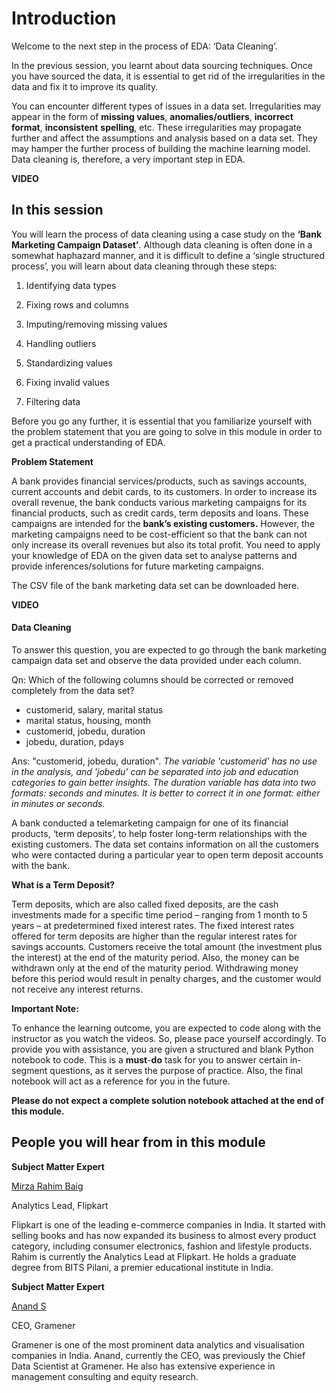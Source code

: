 ﻿# Introduction

Welcome to the next step in the process of EDA: ‘Data Cleaning’.

In the previous session, you learnt about data sourcing techniques. Once you have sourced the data, it is essential to get rid of the irregularities in the data and fix it to improve its quality.

You can encounter different types of issues in a data set. Irregularities may appear in the form of  **missing values**,  **anomalies/outliers**,  **incorrect format**,  **inconsistent**  **spelling**, etc. These irregularities may propagate further and affect the assumptions and analysis based on a data set. They may hamper the further process of building the machine learning model. Data cleaning is, therefore, a very important step in EDA.

**VIDEO**

## In this session

You will learn the process of data cleaning using a case study on the **‘Bank Marketing Campaign Dataset’**. Although data cleaning is often done in a somewhat haphazard manner, and it is difficult to define a ‘single structured process’, you will learn about data cleaning through these steps:

1. Identifying data types

2. Fixing rows and columns

3. Imputing/removing missing values

4. Handling outliers

5. Standardizing values

6. Fixing invalid values

7. Filtering data

Before you go any further, it is essential that you familiarize yourself with the problem statement that you are going to solve in this module in order to get a practical understanding of EDA.

**Problem Statement**

A bank provides financial services/products, such as savings accounts, current accounts and debit cards, to its customers. In order to increase its overall revenue, the bank conducts various marketing campaigns for its financial products, such as credit cards, term deposits and loans. These campaigns are intended for the  **bank’s existing customers.**  However, the marketing campaigns need to be cost-efficient so that the bank can not only increase its overall revenues but also its total profit. You need to apply your knowledge of EDA on the given data set to analyse patterns and provide inferences/solutions for future marketing campaigns.

The CSV file of the bank marketing data set can be downloaded here.

**VIDEO**

#### Data Cleaning

To answer this question, you are expected to go through the bank marketing campaign data set and observe the data provided under each column.  

Qn: Which of the following columns should be corrected or removed completely from the data set?  

- customerid, salary, marital status
- marital status, housing, month
- customerid, jobedu, duration
- jobedu, duration, pdays  

Ans: "customerid, jobedu, duration". _The variable 'customerid' has no use in the analysis, and 'jobedu' can be separated into job and education categories to gain better insights. The duration variable has data into two formats: seconds and minutes. It is better to correct it in one format: either in minutes or seconds._

A bank conducted a telemarketing campaign for one of its financial products, ‘term deposits’, to help foster long-term relationships with the existing customers. The data set contains information on all the customers who were contacted during a particular year to open term deposit accounts with the bank.

**What is a Term Deposit?**

Term deposits, which are also called fixed deposits, are the cash investments made for a specific time period – ranging from 1 month to 5 years – at predetermined fixed interest rates. The fixed interest rates offered for term deposits are higher than the regular interest rates for savings accounts. Customers receive the total amount (the investment plus the interest) at the end of the maturity period. Also, the money can be withdrawn only at the end of the maturity period. Withdrawing money before this period would result in penalty charges, and the customer would not receive any interest returns.

**Important Note:**

To enhance the learning outcome, you are expected to code along with the instructor as you watch the videos. So, please pace yourself accordingly. To provide you with assistance, you are given a structured and blank Python notebook to code. This is a  **must**-**do** task for you to answer certain in-segment questions, as it serves the purpose of practice. Also, the final notebook will act as a reference for you in the future.

**Please do not expect a complete solution notebook attached at the end of this module.**

## People you will hear from in this module

**Subject Matter Expert**

[Mirza Rahim Baig](https://www.linkedin.com/in/rahim-baig)

Analytics Lead, Flipkart

Flipkart is one of the leading e-commerce companies in India. It started with selling books and has now expanded its business to almost every product category, including consumer electronics, fashion and lifestyle products. Rahim is currently the Analytics Lead at Flipkart. He holds a graduate degree from BITS Pilani, a premier educational institute in India.

**Subject Matter Expert**

[Anand S](https://www.linkedin.com/in/sanand0)

CEO, Gramener

Gramener is one of the most prominent data analytics and visualisation companies in India. Anand, currently the CEO, was previously the Chief Data Scientist at Gramener. He also has extensive experience in management consulting and equity research.
